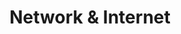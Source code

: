 ---
title: "Network & Internet"
draft: false
# meta description
description : "this is meta description"
layout: category_list
kind: page
icon: wifi
---